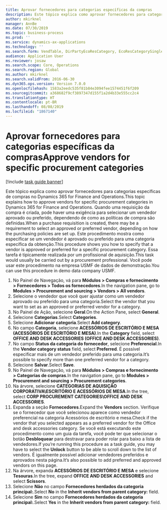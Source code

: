```yaml
---
title: Aprovar fornecedores para categorias específicas da compras
description: Este tópico explica como aprovar fornecedores para categorias específicas de compras no Dynamics 365 for Finance and Operations.
author: mkirknel
manager: AnnBe
ms.date: 07/30/2019
ms.topic: business-process
ms.prod: ''
ms.service: dynamics-ax-applications
ms.technology: ''
ms.search.form: VendTable, DirPartyEcoResCategory, EcoResCategorySingleLookup, ProcCategoryHierarchyManagement
audience: Application User
ms.reviewer: josaw
ms.search.scope: Core, Operations
ms.search.region: Global
ms.author: mkirknel
ms.search.validFrom: 2016-06-30
ms.dyn365.ops.version: Version 7.0.0
ms.openlocfilehash: 1583a2eedc535f81b84e3094fee1574451f6f209
ms.sourcegitcommit: a368682f9cf3897347d155f1a2d4b33e555cc2c4
ms.translationtype: HT
ms.contentlocale: pt-BR
ms.lasthandoff: 08/08/2019
ms.locfileid: "1867140"
---
```

# <a name="approve-vendors-for-specific-procurement-categories"></a><span data-ttu-id="fd93c-103">Aprovar fornecedores para categorias específicas da compras</span><span class="sxs-lookup"><span data-stu-id="fd93c-103">Approve vendors for specific procurement categories</span></span>

[!include [task guide banner](../../includes/task-guide-banner.md)]

<span data-ttu-id="fd93c-104">Este tópico explica como aprovar fornecedores para categorias específicas de compras no Dynamics 365 for Finance and Operations.</span><span class="sxs-lookup"><span data-stu-id="fd93c-104">This topic explains how to approve vendors for specific procurement categories in Dynamics 365 for Finance and Operations.</span></span> <span data-ttu-id="fd93c-105">Quando uma requisição da compra é criada, pode haver uma exigência para selecionar um vendedor aprovado ou preferido, dependendo de como as políticas de compra são definidas.</span><span class="sxs-lookup"><span data-stu-id="fd93c-105">When a purchase requisition is created, there may be a requirement to select an approved or preferred vendor, depending on how the purchasing policies are set up.</span></span> <span data-ttu-id="fd93c-106">Este procedimento mostra como especificar se um vendedor é aprovado ou preferido para uma categoria específica da obtenção.</span><span class="sxs-lookup"><span data-stu-id="fd93c-106">This procedure shows you how to specify that a vendor is approved or preferred for a specific procurement category.</span></span> <span data-ttu-id="fd93c-107">Essa tarefa é tipicamente realizada por um profissional de aquisição.</span><span class="sxs-lookup"><span data-stu-id="fd93c-107">This task would usually be carried out by a procurement professional.</span></span> <span data-ttu-id="fd93c-108">Você pode usar este procedimento na empresa USMF de dados de demonstração.</span><span class="sxs-lookup"><span data-stu-id="fd93c-108">You can use this procedure in demo data company USMF.</span></span>

1. <span data-ttu-id="fd93c-109">No Painel de Navegação, vá para **Módulos > Compras e fornecimento > Fornecedores > Todos os fornecedores**.</span><span class="sxs-lookup"><span data-stu-id="fd93c-109">In the navigation pane, go to **Modules > Procurement and sourcing > Vendors > All vendors**.</span></span>
2. <span data-ttu-id="fd93c-110">Selecione o vendedor que você quer ajustar como um vendedor aprovado ou preferido para uma categoria.</span><span class="sxs-lookup"><span data-stu-id="fd93c-110">Select the vendor that you want to set as an approved or preferred vendor for a category.</span></span>
3. <span data-ttu-id="fd93c-111">No Painel de Ação, selecione **Geral**.</span><span class="sxs-lookup"><span data-stu-id="fd93c-111">On the Action Pane, select **General**.</span></span>
4. <span data-ttu-id="fd93c-112">Selecione **Categorias**.</span><span class="sxs-lookup"><span data-stu-id="fd93c-112">Select **Categories**.</span></span>
5. <span data-ttu-id="fd93c-113">Selecione **Adicionar categoria**.</span><span class="sxs-lookup"><span data-stu-id="fd93c-113">Select **Add category**.</span></span>
6. <span data-ttu-id="fd93c-114">No campo **Categoria**, selecione **ACESSÓRIOS DE ESCRITÓRIO E MESA (ACESSÓRIOS DE ESCRITÓRIO E MESA)**.</span><span class="sxs-lookup"><span data-stu-id="fd93c-114">In the **Category** field, select **OFFICE AND DESK ACCESSORIES (OFFICE AND DESK ACCESSORIES)**.</span></span>
7. <span data-ttu-id="fd93c-115">No campo **Status da categoria do fornecedor**, selecione **Preferencial**.</span><span class="sxs-lookup"><span data-stu-id="fd93c-115">In the **Vendor category status** field, select **Preferred**.</span></span> <span data-ttu-id="fd93c-116">É possível especificar mais de um vendedor preferido para uma categoria.</span><span class="sxs-lookup"><span data-stu-id="fd93c-116">It’s possible to specify more than one preferred vendor for a category.</span></span>  
8. <span data-ttu-id="fd93c-117">Selecione **Salvar**.</span><span class="sxs-lookup"><span data-stu-id="fd93c-117">Select **Save**.</span></span>
9. <span data-ttu-id="fd93c-118">No Painel de Navegação, vá para **Módulos > Compras e fornecimento > Categorias de compras**.</span><span class="sxs-lookup"><span data-stu-id="fd93c-118">In the navigation pane, go to **Modules > Procurement and sourcing > Procurement categories**.</span></span>
10. <span data-ttu-id="fd93c-119">Na árvore, selecione **CATEGORIAS DE AQUISIÇÃO CORPORATIVA\ESCRITÓRIO E ACESSÓRIOS DE MESA**.</span><span class="sxs-lookup"><span data-stu-id="fd93c-119">In the tree, select **CORP PROCUREMENT CATEGORIES\OFFICE AND DESK ACCESSORIES**.</span></span>
11. <span data-ttu-id="fd93c-120">Expanda a seção **Fornecedores**.</span><span class="sxs-lookup"><span data-stu-id="fd93c-120">Expand the **Vendors** section.</span></span> <span data-ttu-id="fd93c-121">Verifique se o fornecedor que você selecionou aparece como vendedor preferencial na categoria Acessórios de escritório e mesa.</span><span class="sxs-lookup"><span data-stu-id="fd93c-121">Check if the vendor that you selected appears as a preferred vendor for the Office and desk accessories category.</span></span> <span data-ttu-id="fd93c-122">Se você está executando este procedimento como um guia da tarefa, você pode ter que selecionar o botão **Desbloquear** para destravar para poder rolar para baixo a lista de vendedores.</span><span class="sxs-lookup"><span data-stu-id="fd93c-122">If you’re running this procedure as a task guide, you may have to select the **Unlock** button to be able to scroll down to the list of vendors.</span></span>  <span data-ttu-id="fd93c-123">É igualmente possível adicionar vendedores preferidos e aprovados nesta página.</span><span class="sxs-lookup"><span data-stu-id="fd93c-123">It’s also possible to add preferred and approved vendors on this page.</span></span>  
12. <span data-ttu-id="fd93c-124">Na árvore, expanda **ACESSÓRIOS DE ESCRITÓRIO E MESA** e selecione **Tesouras**.</span><span class="sxs-lookup"><span data-stu-id="fd93c-124">In the tree, expand **OFFICE AND DESK ACCESSORIES** and select **Scissors**.</span></span>
13. <span data-ttu-id="fd93c-125">Selecione **Não** no campo **Fornecedores herdados da categoria principal:**.</span><span class="sxs-lookup"><span data-stu-id="fd93c-125">Select **No** in the **Inherit vendors from parent category:** field.</span></span>
14. <span data-ttu-id="fd93c-126">Selecione **Sim** no campo **Fornecedores herdados da categoria principal:**.</span><span class="sxs-lookup"><span data-stu-id="fd93c-126">Select **Yes** in the **Inherit vendors from parent category:** field.</span></span>

